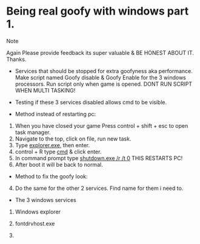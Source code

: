 # Being real goofy with windows part 1.
> [!NOTE]
> Again Please provide feedback its super valuable & BE HONEST ABOUT IT. Thanks.

- Services that should be stopped for extra goofyness aka performance. Make script named Goofy disable & Goofy Enable for the 3 windows processors. Run script only when game is opened. DONT RUN SCRIPT WHEN MULTI TASKING!

- Testing if these 3 services disabled allows cmd to be visible.

- Method instead of restarting pc: 
1. When you have closed your game Press control + shift + esc to open task manager.
2. Navigate to the top, click on file, run new task.
3. Type [explorer.exe,]() then enter.
4. control + R type [cmd]() & click enter.
5. In command prompt type [shutdown.exe /r /t 0]() THIS RESTARTS PC!
6. After boot it will be back to normal.

- Method to fix the goofy look:
4. Do the same for the other 2 services. Find name for them i need to.

- The 3 windows services
1. Windows explorer 

2. fontdrvhost.exe

3.




